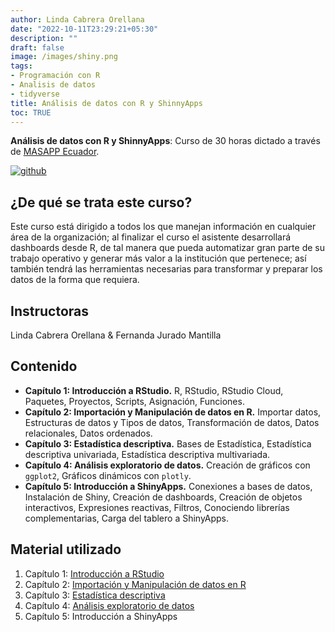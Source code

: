 ```yaml
---
author: Linda Cabrera Orellana
date: "2022-10-11T23:29:21+05:30"
description: ""
draft: false
image: /images/shiny.png
tags:
- Programación con R
- Analisis de datos
- tidyverse
title: Análisis de datos con R y ShinnyApps
toc: TRUE
---
```


**Análisis de datos con R y ShinnyApps**: Curso de 30 horas dictado a través de [MASAPP Ecuador](https://see-ec.org/wordpress/).

<!--more-->

[![github](https://img.shields.io/badge/CODE-12100E.svg?style=for-the-badge&logo=github&logoColor=white)](https://github.com/lindajzmin/course-r-research)


## ¿De qué se trata este curso?

Este curso está dirigido a todos los que manejan información en cualquier área de la organización; al finalizar el curso el asistente desarrollará dashboards desde R, de tal manera que pueda automatizar gran parte de su trabajo operativo y generar más valor a la institución que pertenece; así también tendrá las herramientas necesarias para transformar y preparar los datos de la forma que requiera.

## Instructoras

Linda Cabrera Orellana & Fernanda Jurado Mantilla

## Contenido

- **Capítulo 1: Introducción a RStudio.**
R, RStudio, RStudio Cloud, Paquetes, Proyectos, Scripts, Asignación, Funciones. 
- **Capítulo 2: Importación y Manipulación de datos en R.**
Importar datos, Estructuras de datos y Tipos de datos, Transformación de datos, Datos relacionales, Datos ordenados.
- **Capítulo 3: Estadística descriptiva.**
Bases de Estadística, Estadística descriptiva univariada, Estadística descriptiva multivariada.
- **Capítulo 4: Análisis exploratorio de datos.**
Creación de gráficos con `ggplot2`, Gráficos dinámicos con `plotly`.
- **Capítulo 5: Introducción a ShinyApps.**
Conexiones a bases de datos, Instalación de Shiny, Creación de dashboards, Creación de objetos interactivos, Expresiones reactivas, Filtros, Conociendo librerías complementarias, Carga del tablero a ShinyApps.



## Material utilizado

1. Capítulo 1: [Introducción a RStudio](https://lindajzmin.github.io/course-r-shiny/1_introduccion.html#1)
2. Capítulo 2: [Importación y Manipulación de datos en R](https://lindajzmin.github.io/course-r-shiny/2_manipulacion_datos.html#1)
3. Capítulo 3: [Estadística descriptiva](https://lindajzmin.github.io/course-r-shiny/3_estadistica_descriptiva.html#1)
4. Capítulo 4: [Análisis exploratorio de datos](https://lindajzmin.github.io/course-r-shiny/4_EDA.html#1)
5. Capítulo 5: Introducción a ShinyApps


